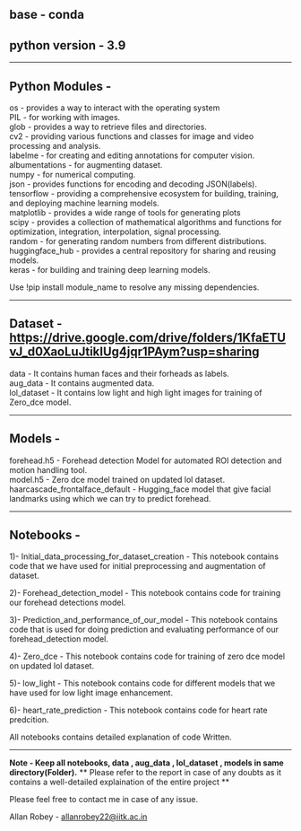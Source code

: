 ## base - conda
## python version - 3.9 
*****************************************************************************************************************************************
## Python Modules -

os - provides a way to interact with the operating system <br>
PIL - for working with images. <br>
glob - provides a way to retrieve files and directories. <br>
cv2 - providing various functions and classes for image and video processing and analysis. <br>
labelme - for creating and editing annotations for computer vision. <br>
albumentations - for augmenting dataset. <br>
numpy -  for numerical computing. <br>
json - provides functions for encoding and decoding JSON(labels). <br>
tensorflow - providing a comprehensive ecosystem for building, training, and deploying machine learning models. <br>
matplotlib - provides a wide range of tools for generating plots <br>
scipy - provides a collection of mathematical algorithms and functions for optimization, integration, interpolation, signal processing. <br>
random - for generating random numbers from different distributions. <br>
huggingface_hub - provides a central repository for sharing and reusing models. <br>
keras - for building and training deep learning models.<br>


Use !pip install module_name to resolve any missing dependencies.

*****************************************************************************************************************************************

## Dataset - https://drive.google.com/drive/folders/1KfaETUvJ_d0XaoLuJtikIUg4jqr1PAym?usp=sharing  <br>
data - It contains human faces and their forheads as labels. <br>
aug_data - It contains augmented data. <br>
lol_dataset - It contains low light and high light images for training of Zero_dce model. <br>

*****************************************************************************************************************************************

## Models - 

forehead.h5 - Forehead detection Model for automated ROI detection and motion handling tool. <br>
model.h5 - Zero dce model trained on updated lol dataset. <br>
haarcascade_frontalface_default - Hugging_face model that give facial landmarks using which we can try to predict forehead. <br>

*****************************************************************************************************************************************

## Notebooks - 


1)- Initial_data_processing_for_dataset_creation - This notebook contains code that we have used for initial preprocessing and augmentation of dataset.

2)- Forehead_detection_model - This notebook contains code for training our forehead detections model.

3)- Prediction_and_performance_of_our_model - This notebook contains code that is used for doing prediction and evaluating performance of our forehead_detection model.

4)- Zero_dce - This notebook contains code for training of zero dce model on updated lol dataset.

5)- low_light - This notebook contains code for different models that we have used for low light image enhancement.

6)- heart_rate_prediction - This notebook contains code for heart rate predcition.


All notebooks contains detailed explanation of code Written.  <br>

*****************************************************************************************************************************************

**Note - Keep all notebooks, data , aug_data , lol_dataset , models in same directory(Folder).**
** Please refer to the report in case of any doubts as it contains a well-detailed explaination of the entire project **

Please feel free to contact me in case of any issue. <br>

Allan Robey - allanrobey22@iitk.ac.in  <br>

